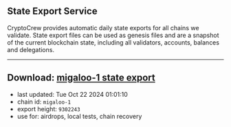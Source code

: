 ## State Export Service
CryptoCrew provides automatic daily state exports for all chains we validate. State export files can be used as genesis files and are a snapshot of the current blockchain state, including all validators, accounts, balances and delegations.

---
**Download: [migaloo-1 state export](https://dl-eu2.ccvalidators.com/SERVICE/migaloo/migaloo-1_export_9302243.json)**
---

- last updated: Tue Oct 22 2024 01:01:10
- chain id: `migaloo-1`
- export height: `9302243`
- use for: airdrops, local tests, chain recovery

